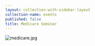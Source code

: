 ```yaml
---
layout: collection-with-sidebar-layout
collection-name: events
published: false
title: Medicare Seminar
---
```

![medicare.jpg]({{site.baseurl}}/media/medicare.jpg)

